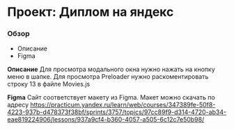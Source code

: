 # Проект: Диплом на яндекс

### Обзор
* Описание
* Figma

**Описание**
Для просмотра модального окна нужно нажать на кнопку меню в шапке.
Для просмотра Preloader нужно раскоментировать строку 13 в файле Movies.js

**Figma**
Сайт соответствует макету из Figma. Макет можно скачать по адресу https://practicum.yandex.ru/learn/web/courses/347389fe-50f8-4223-937b-d478373f38bf/sprints/3757/topics/97cc89f9-d314-4720-ab34-eae819224906/lessons/937a9cf4-b360-4057-a505-6c12c7e50b98/
